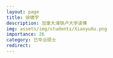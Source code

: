 ```yaml
---
layout: page
title: 徐啸宇
description: 加拿大滑铁卢大学读博
img: assets/img/students/XiaoyuXu.png
importance: 26
category: 已毕业硕士
redirect:
---
```

